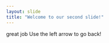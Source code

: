 ```yaml
---
layout: slide
title: "Welcome to our second slide!"
---
```

great job
Use the left arrow to go back!
